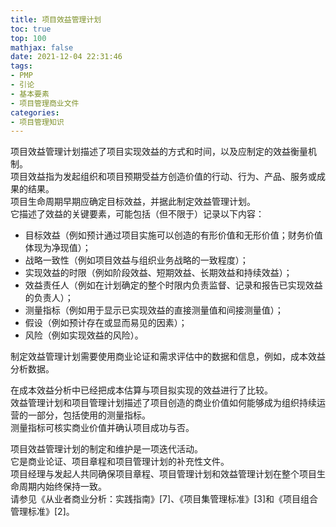 ```yaml
---
title: 项目效益管理计划
toc: true
top: 100
mathjax: false
date: 2021-12-04 22:31:46
tags:
- PMP
- 引论
- 基本要素
- 项目管理商业文件
categories:
- 项目管理知识
---
```

项目效益管理计划描述了项目实现效益的方式和时间，以及应制定的效益衡量机制。  
项目效益指为发起组织和项目预期受益方创造价值的行动、行为、产品、服务或成果的结果。  
项目生命周期早期应确定目标效益，并据此制定效益管理计划。  
它描述了效益的关键要素，可能包括（但不限于）记录以下内容：

* 目标效益（例如预计通过项目实施可以创造的有形价值和无形价值；财务价值体现为净现值）；
* 战略一致性（例如项目效益与组织业务战略的一致程度）；
* 实现效益的时限（例如阶段效益、短期效益、长期效益和持续效益）；
* 效益责任人（例如在计划确定的整个时限内负责监督、记录和报告已实现效益的负责人）；
* 测量指标（例如用于显示已实现效益的直接测量值和间接测量值）；
* 假设（例如预计存在或显而易见的因素）；
* 风险（例如实现效益的风险）。  

制定效益管理计划需要使用商业论证和需求评估中的数据和信息，例如，成本效益分析数据。

在成本效益分析中已经把成本估算与项目拟实现的效益进行了比较。  
效益管理计划和项目管理计划描述了项目创造的商业价值如何能够成为组织持续运营的一部分，包括使用的测量指标。  
测量指标可核实商业价值并确认项目成功与否。

项目效益管理计划的制定和维护是一项迭代活动。  
它是商业论证、项目章程和项目管理计划的补充性文件。  
项目经理与发起人共同确保项目章程、项目管理计划和效益管理计划在整个项目生命周期内始终保持一致。  
请参见《从业者商业分析：实践指南》[7]、《项目集管理标准》[3]和《项目组合管理标准》[2]。

